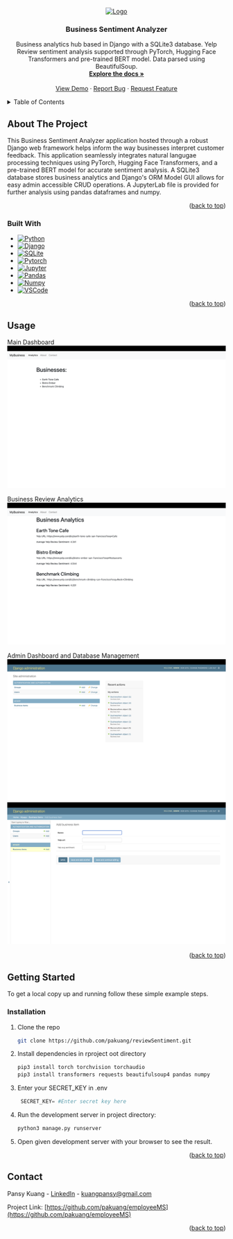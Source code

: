 
<!-- PROJECT LOGO -->
<br />
<div align="center">
  <a href="https://github.com/pakuang/reviewSentiment">
    <img src="READMEAssets/logo.png" alt="Logo" width="80" height="80">
  </a>

<h3 align="center">Business Sentiment Analyzer</h3>

  <p align="center">
    Business analytics hub based in Django with a SQLite3 database. Yelp Review sentiment analysis supported through PyTorch, Hugging Face Transformers and pre-trained BERT model. Data parsed using BeautifulSoup. 
    <br />
    <a href="https://github.com/pakuang/ReviewSentiment"><strong>Explore the docs »</strong></a>
    <br />
    <br />
    <a href="https://github.com/pakuang/ReviewSentiment">View Demo</a>
    ·
    <a href="https://github.com/pakuang/ReviewSentiment/issues">Report Bug</a>
    ·
    <a href="https://github.com/pakuang/ReviewSentiment/issues">Request Feature</a>
  </p>
</div>



<!-- TABLE OF CONTENTS -->
<details>
  <summary>Table of Contents</summary>
  <ol>
    <li>
      <a href="#about-the-project">About The Project</a>
      <ul>
        <li><a href="#built-with">Built With</a></li>
      </ul>
    </li>
    <li><a href="#usage">Usage</a></li>
    <li>
      <a href="#getting-started">Getting Started</a>
      <ul>
        <li><a href="#installation">Installation</a></li>
      </ul>
    </li>
    <li><a href="#contact">Contact</a></li>
    <li><a href="#acknowledgments">Acknowledgments</a></li>
  </ol>
</details>



<!-- ABOUT THE PROJECT -->
## About The Project

This Business Sentiment Analyzer application hosted through a robust Django web framework helps inform the way businesses interpret customer feedback. This application seamlessly integrates natural langugae processing techniques using PyTorch, Hugging Face Transformers, and a pre-trained BERT model for accurate sentiment analysis. A SQLite3 database stores business analytics and Django's ORM Model GUI allows for easy admin accessible CRUD operations. A JupyterLab file is provided for further analysis using pandas dataframes and numpy. 

<p align="right">(<a href="#readme-top">back to top</a>)</p>



### Built With

* [![Python][Python]][Python-url]
* [![Django][Django]][Django-url]
* [![SQLite][SQLite]][SQLite-url]
* [![Pytorch][Pytorch]][Pytorch-url]
* [![Jupyter][Jupyter]][Jupyter-url]
* [![Pandas][Pandas]][Pandas-url]
* [![Numpy][Numpy]][Numpy-url]
* [![VSCode][Visual Studio Code]][VSCode-url]



<p align="right">(<a href="#readme-top">back to top</a>)</p>

<!-- USAGE EXAMPLES -->
## Usage

Main Dashboard
![main dash](READMEAssets/mainDashboard.png)

Business Review Analytics
![business analytic dashboard](READMEAssets/busAnalytics.png)

Admin Dashboard and Database Management
![admin dashboard](READMEAssets/mainAdminDash.png)
![add business to database](READMEAssets/addBusDatabase.png)

<p align="right">(<a href="#readme-top">back to top</a>)</p>

<!-- GETTING STARTED -->
## Getting Started

To get a local copy up and running follow these simple example steps.


### Installation

1. Clone the repo
   ```sh
   git clone https://github.com/pakuang/reviewSentiment.git
   ```
2. Install dependencies in rproject oot directory
   ```sh
   pip3 install torch torchvision torchaudio
   pip3 install transformers requests beautifulsoup4 pandas numpy
   ```
3. Enter your SECRET_KEY in .env
   ```python
    SECRET_KEY= #Enter secret key here

   ```
5. Run the development server in project directory:

    ```bash
    python3 manage.py runserver
    ```
6. Open given development server with your browser to see the result. 

<p align="right">(<a href="#readme-top">back to top</a>)</p>



<!-- CONTACT -->
## Contact

Pansy Kuang - [LinkedIn](https://linkedin.com/in/pansykuang) - kuangpansy@gmail.com

Project Link: [https://github.com/pakuang/employeeMS](https://github.com/pakuang/employeeMS)

<p align="right">(<a href="#readme-top">back to top</a>)</p>




<!-- MARKDOWN LINKS & IMAGES -->
<!-- https://www.markdownguide.org/basic-syntax/#reference-style-links -->
[linkedin-shield]: https://img.shields.io/badge/-LinkedIn-black.svg?style=for-the-badge&logo=linkedin&colorB=555
[linkedin-url]: https://linkedin.com/in/pansykuang



[Visual Studio Code]: https://img.shields.io/badge/Visual%20Studio%20Code-0078d7.svg?style=for-the-badge&logo=visual-studio-code&logoColor=white
[VSCode-url]: https://code.visualstudio.com/
[Python]:https://img.shields.io/badge/python-3670A0?style=for-the-badge&logo=python&logoColor=ffdd54
[Python-url]: https://www.python.org/
[Django]: https://img.shields.io/badge/django-%23092E20.svg?style=for-the-badge&logo=django&logoColor=white
[Django-url]: https://www.djangoproject.com/
[PyTorch]:https://img.shields.io/badge/PyTorch-%23EE4C2C.svg?style=for-the-badge&logo=PyTorch&logoColor=white
[PyTorch-url]: https://pytorch.org/
[Jupyter]:https://img.shields.io/badge/jupyter-%23FA0F00.svg?style=for-the-badge&logo=jupyter&logoColor=white
[Jupyter-url]: https://jupyter.org/
[Pandas]:https://img.shields.io/badge/pandas-%23150458.svg?style=for-the-badge&logo=pandas&logoColor=white
[Pandas-url]:https://pandas.pydata.org/
[NumPy]:https://img.shields.io/badge/numpy-%23013243.svg?style=for-the-badge&logo=numpy&logoColor=white
[Numpy-url]: https://numpy.org/
[SQLite]:https://img.shields.io/badge/sqlite-%2307405e.svg?style=for-the-badge&logo=sqlite&logoColor=white
[SQLite-url]: https://www.sqlite.org/ 
